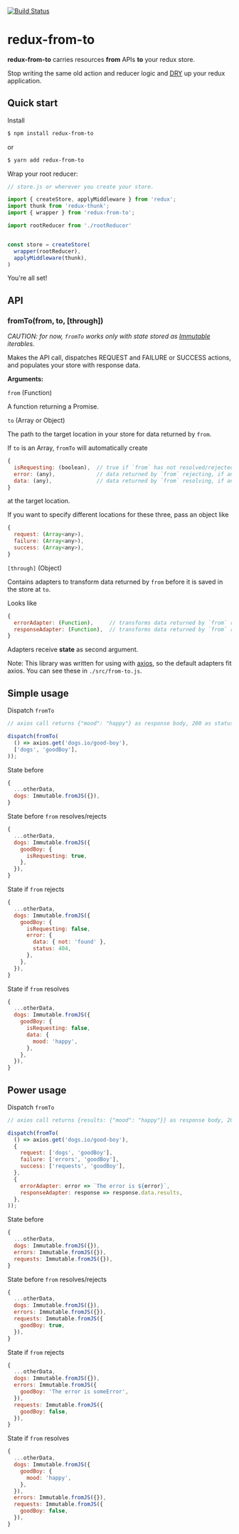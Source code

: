 [![Build Status](https://travis-ci.org/bratushka/redux-from-to.svg?branch=master)](https://travis-ci.org/bratushka/redux-from-to)

# redux-from-to

**redux-from-to** carries resources **from** APIs **to** your redux store.

Stop writing the same old action and reducer logic and [DRY](https://en.wikipedia.org/wiki/Don%27t_repeat_yourself) up your redux application.

## Quick start

Install

```sh
$ npm install redux-from-to
```

or

```sh
$ yarn add redux-from-to
```

Wrap your root reducer:

```js
// store.js or wherever you create your store.

import { createStore, applyMiddleware } from 'redux';
import thunk from 'redux-thunk';
import { wrapper } from 'redux-from-to';

import rootReducer from './rootReducer'


const store = createStore(
  wrapper(rootReducer),
  applyMiddleware(thunk),
)
```

You're all set!


## API

### fromTo(from, to, [through])

_CAUTION: for now, `fromTo` works only with state stored as [Immutable](https://github.com/facebook/immutable-js/) iterables._

Makes the API call, dispatches REQUEST and FAILURE or SUCCESS actions, and populates your store with response data.

**Arguments:**

`from` (Function)

A function returning a Promise.

`to` (Array<string> or Object)

The path to the target location in your store for data returned by `from`.

If `to` is an Array, `fromTo` will automatically create

```js
{
  isRequesting: (boolean),  // true if `from` has not resolved/rejected
  error: (any),             // data returned by `from` rejecting, if any
  data: (any),              // data returned by `from` resolving, if any
}
```

at the target location.

If you want to specify different locations for these three, pass an object like

```js
{
  request: (Array<any>),
  failure: (Array<any>),
  success: (Array<any>),
}
```

`[through]` (Object)

Contains adapters to transform data returned by `from` before it is saved in the store at `to`.

Looks like

```js
{
  errorAdapter: (Function),     // transforms data returned by `from` rejecting, if any
  responseAdapter: (Function),  // transforms data returned by `from` resolving, if any
}
```
Adapters receive **state** as second argument.

Note: This library was written for using with [axios](https://github.com/mzabriskie/axios), so the
 default adapters fit axios. You can see these in `./src/from-to.js`.

## Simple usage

Dispatch `fromTo`

```js
// axios call returns {"mood": "happy"} as response body, 200 as status

dispatch(fromTo(
  () => axios.get('dogs.io/good-boy'),
  ['dogs', 'goodBoy'],
));
```

State before

```js
{
  ...otherData,
  dogs: Immutable.fromJS({}),
}
```

State before `from` resolves/rejects

```js
{
  ...otherData,
  dogs: Immutable.fromJS({
    goodBoy: {
      isRequesting: true,
    },
  }),
}
```

State if `from` rejects

```js
{
  ...otherData,
  dogs: Immutable.fromJS({
    goodBoy: {
      isRequesting: false,
      error: {
        data: { not: 'found' },
        status: 404,
      },
    },
  }),
}
```

State if `from` resolves

```js
{
  ...otherData,
  dogs: Immutable.fromJS({
    goodBoy: {
      isRequesting: false,
      data: {
        mood: 'happy',
      },
    },
  }),
}
```

## Power usage

Dispatch `fromTo`

```js
// axios call returns {results: {"mood": "happy"}} as response body, 200 as status

dispatch(fromTo(
  () => axios.get('dogs.io/good-boy'),
  {
    request: ['dogs', 'goodBoy'],
    failure: ['errors', 'goodBoy'],
    success: ['requests', 'goodBoy'],
  },
  {
    errorAdapter: error => `The error is ${error}`,
    responseAdapter: response => response.data.results,
  },
));
```

State before

```js
{
  ...otherData,
  dogs: Immutable.fromJS({}),
  errors: Immutable.fromJS({}),
  requests: Immutable.fromJS({}),
}
```

State before `from` resolves/rejects

```js
{
  ...otherData,
  dogs: Immutable.fromJS({}),
  errors: Immutable.fromJS({}),
  requests: Immutable.fromJS({
    goodBoy: true,
  }),
}
```

State if `from` rejects

```js
{
  ...otherData,
  dogs: Immutable.fromJS({}),
  errors: Immutable.fromJS({
    goodBoy: 'The error is someError',
  }),
  requests: Immutable.fromJS({
    goodBoy: false,
  }),
}
```

State if `from` resolves

```js
{
  ...otherData,
  dogs: Immutable.fromJS({
    goodBoy: {
      mood: 'happy',
    },
  }),
  errors: Immutable.fromJS({}),
  requests: Immutable.fromJS({
    goodBoy: false,
  }),
}
```
